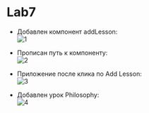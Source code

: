 # Lab7

- Добавлен компонент addLesson:    
![1](1.PNG)

- Прописан путь к компоненту:  
![2](2.PNG)

- Приложение после клика по Add Lesson:  
![3](3.PNG)

- Добавлен урок Philosophy:  
![4](4.PNG)
